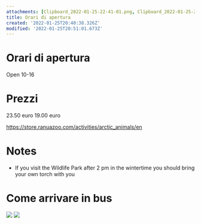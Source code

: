```yaml
---
attachments: [Clipboard_2022-01-25-22-41-01.png, Clipboard_2022-01-25-22-41-12.png]
title: Orari di apertura
created: '2022-01-25T20:40:38.326Z'
modified: '2022-01-25T20:51:01.673Z'
---
```


# Orari di apertura
Open 10-16

# Prezzi
23.50 euro
19.00 euro

https://store.ranuazoo.com/activities/arctic_animals/en

# Notes
- If you visit the Wildlife Park after 2 pm in the wintertime you should bring your own torch with you

# Come arrivare in bus

![](@attachment/Clipboard_2022-01-25-22-41-01.png)
![](@attachment/Clipboard_2022-01-25-22-41-12.png)
